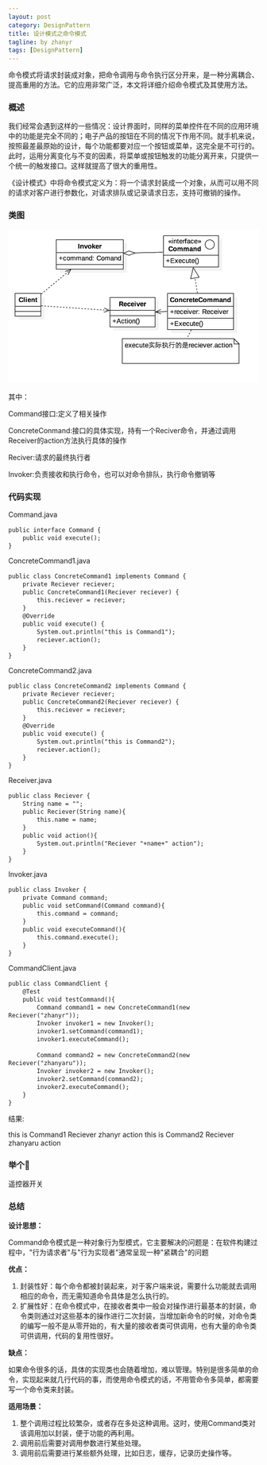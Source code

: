 ```yaml
---
layout: post
category: DesignPattern
title: 设计模式之命令模式
tagline: by zhanyr
tags: [DesignPattern]
---
```


命令模式将请求封装成对象，把命令调用与命令执行区分开来，是一种分离耦合、提高重用的方法。它的应用非常广泛，本文将详细介绍命令模式及其使用方法。

<!--more-->

### 概述
	
我们经常会遇到这样的一些情况：设计界面时，同样的菜单控件在不同的应用环境中的功能是完全不同的；电子产品的按钮在不同的情况下作用不同。就手机来说，按照最差最原始的设计，每个功能都要对应一个按钮或菜单，这完全是不可行的。此时，运用分离变化与不变的因素，将菜单或按钮触发的功能分离开来，只提供一个统一的触发接口。这样就提高了很大的重用性。

《设计模式》中将命令模式定义为：将一个请求封装成一个对象，从而可以用不同的请求对客户进行参数化，对请求排队或记录请求日志，支持可撤销的操作。

### 类图

![命令模式类图](https://github.com/zhanyr/zhanyr.github.io/raw/master/_images/Command.png)

其中：

Command接口:定义了相关操作

ConcreteConmand:接口的具体实现，持有一个Reciver命令，并通过调用Receiver的action方法执行具体的操作

Reciver:请求的最终执行者

Invoker:负责接收和执行命令，也可以对命令排队，执行命令撤销等

### 代码实现

Command.java

	public interface Command {
		public void execute();
	}

ConcreteCommand1.java
	
	public class ConcreteCommand1 implements Command {
		private Reciever reciever;
		public ConcreteCommand1(Reciever reciever) {
			this.reciever = reciever;
		}
		@Override
		public void execute() {
			System.out.println("this is Command1");
			reciever.action();
		}
	}
	
ConcreteCommand2.java

	public class ConcreteCommand2 implements Command {
		private Reciever reciever;
		public ConcreteCommand2(Reciever reciever) {
			this.reciever = reciever;
		}
		@Override
		public void execute() {
			System.out.println("this is Command2");
			reciever.action();
		}
	}
	
Receiver.java

	public class Reciever {
		String name = "";
		public Reciever(String name){
			this.name = name;
		}
		public void action(){
			System.out.println("Reciever "+name+" action");
		}
	}
	
Invoker.java
	
	public class Invoker {
		private Command command;
		public void setCommand(Command command){
			this.command = command;
		}
		public void executeCommand(){
			this.command.execute();
		}
	}
	
CommandClient.java
	
	public class CommandClient {
		@Test
		public void testCommand(){
			Command command1 = new ConcreteCommand1(new Reciever("zhanyr"));
			Invoker invoker1 = new Invoker();
			invoker1.setCommand(command1);
			invoker1.executeCommand();

			Command command2 = new ConcreteCommand2(new Reciever("zhanyaru"));
			Invoker invoker2 = new Invoker();
			invoker2.setCommand(command2);
			invoker2.executeCommand();
		}
	}
	
结果:

this is Command1
Reciever zhanyr action
this is Command2
Reciever zhanyaru action

### 举个🌰

遥控器开关
	
### 总结

**设计思想：**

 Command命令模式是一种对象行为型模式，它主要解决的问题是：在软件构建过程中，"行为请求者"与"行为实现者"通常呈现一种"紧耦合"的问题

**优点：**

1. 封装性好：每个命令都被封装起来，对于客户端来说，需要什么功能就去调用相应的命令，而无需知道命令具体是怎么执行的。
2. 扩展性好：在命令模式中，在接收者类中一般会对操作进行最基本的封装，命令类则通过对这些基本的操作进行二次封装，当增加新命令的时候，对命令类的编写一般不是从零开始的，有大量的接收者类可供调用，也有大量的命令类可供调用，代码的复用性很好。

**缺点：**

如果命令很多的话，具体的实现类也会随着增加，难以管理。特别是很多简单的命令，实现起来就几行代码的事，而使用命令模式的话，不用管命令多简单，都需要写一个命令类来封装。

**适用场景：**

1. 整个调用过程比较繁杂，或者存在多处这种调用。这时，使用Command类对该调用加以封装，便于功能的再利用。
2. 调用前后需要对调用参数进行某些处理。
3. 调用前后需要进行某些额外处理，比如日志，缓存，记录历史操作等。

